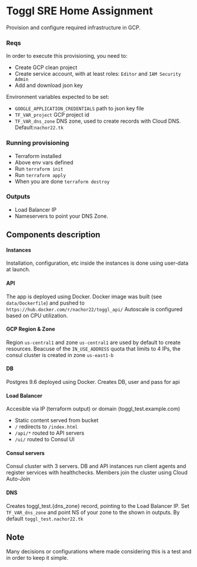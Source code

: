 # Toggl SRE Home Assignment
Provision and configure required infrastructure in GCP.

### Reqs
In order to execute this provisioning, you need to:
- Create GCP clean project
- Create service account, with at least roles: `Editor` and `IAM Security Admin`
- Add and download json key

Environment variables expected to be set:
- `GOOGLE_APPLICATION_CREDENTIALS` path to json key file
- `TF_VAR_project` GCP project id
- `TF_VAR_dns_zone` DNS zone, used to create records with Cloud DNS. Default:`nachor22.tk`

### Running provisioning
- Terraform installed
- Above env vars defined
- Run `terraform init`
- Run `terraform apply`
- When you are done `terraform destroy`

### Outputs
- Load Balancer IP
- Nameservers to point your DNS Zone.

## Components description
#### Instances
Installation, configuration, etc inside the instances is done using user-data at launch. 

#### API
The app is deployed using Docker.
Docker image was built (see `data/Dockerfile`) and pushed to `https://hub.docker.com/r/nachor22/toggl_api/`
Autoscale is configured based on CPU utilization.

#### GCP Region & Zone
Region `us-central1` and zone `us-central1` are used by default to create resources.
Beacuse of the `IN_USE_ADDRESS` quota that limits to 4 IPs, the consul cluster is created in zone `us-east1-b`

#### DB
Postgres 9.6 deployed using Docker.
Creates DB, user and pass for api

#### Load Balancer
Accesible via IP (terraform output) or domain (toggl_test.example.com)
- Static content served from bucket
- `/` redirects to `/index.html`
- `/api/*` routed to API servers
- `/ui/` routed to Consul UI

#### Consul servers
Consul cluster with 3 servers.
DB and API instances run client agents and register services with healthchecks.
Members join the cluster using Cloud Auto-Join

#### DNS
Creates toggl_test.\{dns_zone\} record, pointing to the Load Balancer IP.
Set `TF_VAR_dns_zone` and point NS of your zone to the shown in outputs.
By default `toggl_test.nachor22.tk`

## Note
Many decisions or configurations where made considering this is a test and in order to keep it simple.
